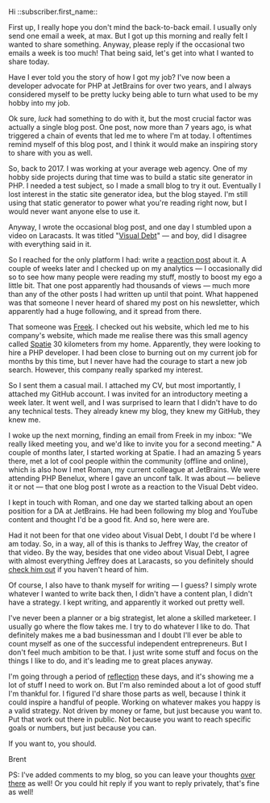 Hi ::subscriber.first_name::

First up, I really hope you don't mind the back-to-back email. I usually only send one email a week, at max. But I got up this morning and really felt I wanted to share something. Anyway, please reply if the occasional two emails a week is too much! That being said, let's get into what I wanted to share today.

Have I ever told you the story of how I got my job? I've now been a developer advocate for PHP at JetBrains for over two years, and I always considered myself to be pretty lucky being able to turn what used to be my hobby into my job.

Ok sure, _luck_ had something to do with it, but the most crucial factor was actually a single blog post. One post, now more than 7 years ago, is what triggered a chain of events that led me to where I'm at today. I oftentimes remind myself of this blog post, and I think it would make an inspiring story to share with you as well.

So, back to 2017. I was working at your average web agency. One of my hobby side projects during that time was to build a static site generator in PHP. I needed a test subject, so I made a small blog to try it out. Eventually I lost interest in the static site generator idea, but the blog stayed. I'm still using that static generator to power what you're reading right now, but I would never want anyone else to use it.

Anyway, I wrote the occasional blog post, and one day I stumbled upon a video on Laracasts. It was titled "[Visual Debt](https://laracasts.com/series/php-bits/episodes/1)" — and boy, did I disagree with everything said in it.

So I reached for the only platform I had: write a [reaction post](https://stitcher.io/blog/a-programmers-cognitive-load) about it. A couple of weeks later and I checked up on my analytics — I occasionally did so to see how many people were reading my stuff, mostly to boost my ego a little bit. That one post apparently had thousands of views — much more than any of the other posts I had written up until that point. What happened was that someone I never heard of shared my post on his newsletter, which apparently had a huge following, and it spread from there.

That someone was [Freek](https://freek.dev/). I checked out his website, which led me to his company's website, which made me realise there was this small agency called [Spatie](https://spatie.be/) 30 kilometers from my home. Apparently, they were looking to hire a PHP developer. I had been close to burning out on my current job for months by this time, but I never have had the courage to start a new job search. However, this company really sparked my interest.

So I sent them a casual mail. I attached my CV, but most importantly, I attached my GitHub account. I was invited for an introductory meeting a week later. It went well, and I was surprised to learn that I didn't have to do any technical tests. They already knew my blog, they knew my GitHub, they knew me.

I woke up the next morning, finding an email from Freek in my inbox: "We really liked meeting you, and we'd like to invite you for a second meeting." A couple of months later, I started working at Spatie. I had an amazing 5 years there, met a lot of cool people within the community (offline and online), which is also how I met Roman, my current colleague at JetBrains. We were attending PHP Benelux, where I gave an unconf talk. It was about — believe it or not — that one blog post I wrote as a reaction to the Visual Debt video.

I kept in touch with Roman, and one day we started talking about an open position for a DA at JetBrains. He had been following my blog and YouTube content and thought I'd be a good fit. And so, here were are.

Had it not been for that one video about Visual Debt, I doubt I'd be where I am today. So, in a way, all of this is thanks to Jeffrey Way, the creator of that video. By the way, besides that one video about Visual Debt, I agree with almost everything Jeffrey does at Laracasts, so you definitely should [check him out](https://laracasts.com/) if you haven't heard of him.

Of course, I also have to thank myself for writing — I guess? I simply wrote whatever I wanted to write back then, I didn't have a content plan, I didn't have a strategy. I kept writing, and apparently it worked out pretty well.

I've never been a planner or a big strategist, let alone a skilled marketeer. I usually go where the flow takes me. I try to do whatever I like to do. That definitely makes me a bad businessman and I doubt I'll ever be able to count myself as one of the successful independent entrepreneurs. But I don't feel much ambition to be that. I just write some stuff and focus on the things I like to do, and it's leading me to great places anyway.

I'm going through a period of [reflection](https://stitcher.io/blog/twitter-exit) these days, and it's showing me a lot of stuff I need to work on. But I'm also reminded about a lot of good stuff I'm thankful for. I figured I'd share those parts as well, because I think it could inspire a handful of people. Working on whatever makes you happy is a valid strategy. Not driven by money or fame, but just because you want to. Put that work out there in public. Not because you want to reach specific goals or numbers, but just because you can.

If you want to, you should.

Brent

PS: I've added comments to my blog, so you can leave your thoughts [over there](https://stitcher.io/blog/you-should) as well! Or you could hit reply if you want to reply privately, that's fine as well!